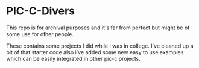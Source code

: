 # PIC-C-Divers

This repo is for archival purposes and it's far from perfect but might be of some use for other people.

These contains some projects I did while I was in college. I've cleaned up a bit of that starter code also i've added some new easy to use examples which can be easily integrated in other pic-c projects.
